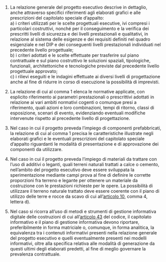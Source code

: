 1. La relazione generale del progetto esecutivo descrive in dettaglio, anche attraverso specifici riferimenti agli elaborati grafici e alle prescrizioni del capitolato speciale d’appalto:<br>a) i criteri utilizzati per le scelte progettuali esecutive, ivi compresi i particolari costruttivi, nonché per il conseguimento e la verifica dei prescritti livelli di sicurezza e dei livelli prestazionali e qualitativi, in relazione al sistema delle esigenze e dei requisiti definiti nel quadro esigenziale e nel DIP e dei conseguenti livelli prestazionali individuati nel precedente livello progettuale;<br>b) i criteri adottati e le scelte effettuate per trasferire sul piano contrattuale e sul piano costruttivo le soluzioni spaziali, tipologiche, funzionali, architettoniche e tecnologiche previste dal precedente livello progettuale approvato;<br>c) i rilievi eseguiti e le indagini effettuate ai diversi livelli di progettazione anche al fine di ridurre in corso di esecuzione la possibilità di imprevisti.

2. La relazione di cui al comma 1 elenca le normative applicate, con esplicito riferimento ai parametri prestazionali o prescrittivi adottati in relazione ai vari ambiti normativi cogenti o comunque presi a riferimento, quali azioni e loro combinazioni, tempi di ritorno, classi di esposizione, scenari di evento, evidenziando eventuali modifiche intervenute rispetto al precedente livello di progettazione.

3. Nel caso in cui il progetto preveda l’impiego di componenti prefabbricati, la relazione di cui al comma 1 precisa le caratteristiche illustrate negli elaborati grafici e le eventuali prescrizioni del capitolato speciale d’appalto riguardanti le modalità di presentazione e di approvazione dei componenti da utilizzare.

4. Nel caso in cui il progetto preveda l’impiego di materiali da trattare con l’uso di additivi o leganti, quali terreni naturali trattati a calce o cemento, nell’ambito del progetto esecutivo deve essere sviluppata la sperimentazione mediante campi prova al fine di definire le corrette proporzioni fra terreno e legante per ottenere un materiale da costruzione con le prestazioni richieste per le opere. La possibilità di utilizzare il terreno naturale trattato deve essere coerente con il piano di utilizzo delle terre e rocce da scavo di cui all’[articolo 10](/allegato-1.7-articolo-10/1), comma 4, lettera d).

5. Nel caso si ricorra all’uso di metodi e strumenti di gestione informativa digitale delle costruzioni di cui all’[articolo 43](/articolo-43/1) del codice, il capitolato informativo e il piano di gestione informativa devono riportare, preferibilmente in forma matriciale o, comunque, in forma analitica, la equivalenza tra i contenuti informativi presenti nella relazione generale del progetto esecutivo e quelli eventualmente presenti nei modelli informativi, oltre alla specifica relativa alle modalità di generazione da questi ultimi degli elaborati predetti, al fine di meglio governare la prevalenza contrattuale.